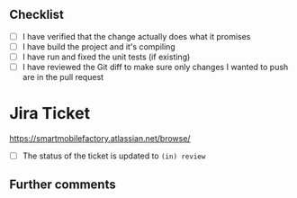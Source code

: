 ## Checklist

<!---A Checklist of things that needs to be done before creating a pull request.
Use it as reminder and to communicate that you actually did these things.

If a conditions like "if existing" or "if appropriate" doesn't apply: Fill the checkbox
--->

- [ ] I have verified that the change actually does what it promises
- [ ] I have build the project and it's compiling
- [ ] I have run and fixed the unit tests (if existing)
- [ ] I have reviewed the Git diff to make sure only changes I wanted to push are in the pull request

# Jira Ticket

https://smartmobilefactory.atlassian.net/browse/

- [ ] The status of the ticket is updated to `(in) review`

## Further comments

<!---Any further comments can be put here.--->
